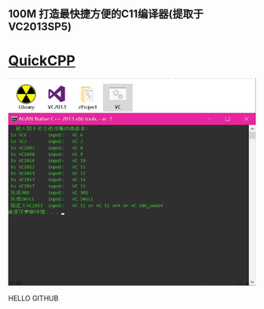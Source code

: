 

## 100M 打造最快捷方便的C11编译器(提取于VC2013SP5)

# [QuickCPP](https://github.com/xhamigua/bin/raw/master/ATool/QuickCP_git.exe) 

![Image text](IMG/QuickCPP.jpg)

HELLO GITHUB

